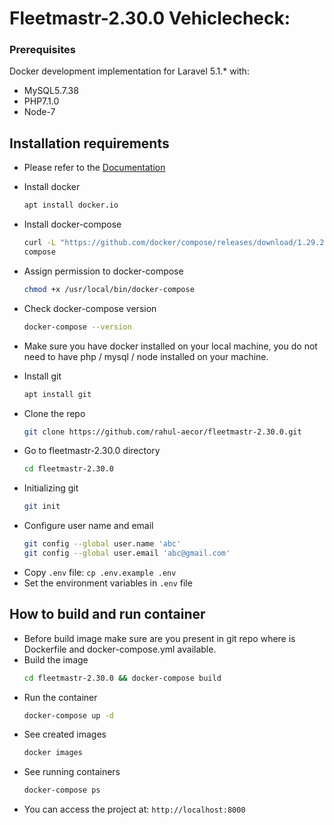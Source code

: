 # Fleetmastr-2.30.0 Vehiclecheck:
### Prerequisites
Docker development implementation for Laravel 5.1.\* with:

* MySQL5.7.38
* PHP7.1.0
* Node-7

## Installation requirements
* Please refer to the [Documentation](https://docs.docker.com/desktop/install/linux-install/)
* Install docker
  ```sh 
  apt install docker.io
  ```
* Install docker-compose
  ```sh 
  curl -L "https://github.com/docker/compose/releases/download/1.29.2/docker-compose-$(uname -s)-$(uname -m)" -o /usr/local/bin/docker- 
  compose
  ```
* Assign permission to docker-compose
  ```sh 
  chmod +x /usr/local/bin/docker-compose
  ```
* Check docker-compose version
  ```sh
  docker-compose --version
  ```

* Make sure you have docker installed on your local machine, you do not need to have php / mysql / node installed on your machine.
* Install git
  ```sh 
  apt install git
  ```
* Clone the repo
  ```sh
  git clone https://github.com/rahul-aecor/fleetmastr-2.30.0.git
  ```
* Go to fleetmastr-2.30.0 directory
  ```sh
  cd fleetmastr-2.30.0 
  ```
* Initializing git 
  ```sh 
  git init
  ```
* Configure user name and email
  ```sh 
  git config --global user.name 'abc'   
  git config --global user.email 'abc@gmail.com'
  ```
- Copy `.env` file: `cp .env.example .env`
- Set the environment variables in `.env` file
## How to build and run container
* Before build image make sure are you present in git repo where is Dockerfile and docker-compose.yml available. 
* Build the image
  ```sh
  cd fleetmastr-2.30.0 && docker-compose build
  ```
* Run the container
  ```sh
  docker-compose up -d
  ```
* See created images
  ```sh
  docker images
  ```
* See running containers
  ```sh
  docker-compose ps 
  ```
* You can access the project at: `http://localhost:8000`
